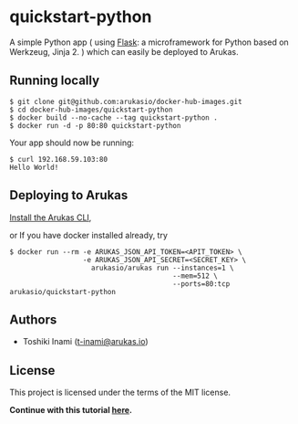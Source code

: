 # quickstart-python
A simple Python app ( using [Flask](http://flask.pocoo.org/): a microframework for Python based on Werkzeug, Jinja 2. ) which can easily be deployed to Arukas.

## Running locally

```
$ git clone git@github.com:arukasio/docker-hub-images.git
$ cd docker-hub-images/quickstart-python
$ docker build --no-cache --tag quickstart-python .
$ docker run -d -p 80:80 quickstart-python
```

Your app should now be running:

```
$ curl 192.168.59.103:80
Hello World!
```

## Deploying to Arukas

[Install the Arukas CLI](https://github.com/arukasio/cli),

or If you have docker installed already, try
```
$ docker run --rm -e ARUKAS_JSON_API_TOKEN=<APIT_TOKEN> \
                  -e ARUKAS_JSON_API_SECRET=<SECRET_KEY> \
                    arukasio/arukas run --instances=1 \
                                        --mem=512 \
                                        --ports=80:tcp arukasio/quickstart-python
```
## Authors

* Toshiki Inami (<t-inami@arukas.io>)

## License

This project is licensed under the terms of the MIT license.

**Continue with this tutorial [here](https://test.arukas.io/tutorials/tutorials-python/).**
